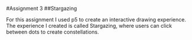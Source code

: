 #Assignment 3
##Stargazing

For this assignment I used p5 to create an interactive drawing experience. The experience I created is called Stargazing, where users can click between dots to create constellations.